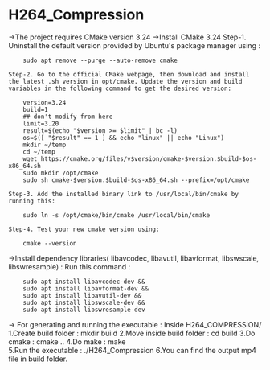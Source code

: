 # H264_Compression
->The project requires CMake version 3.24
->Install CMake 3.24
    Step-1. Uninstall the default version provided by Ubuntu's package manager using : 

        sudo apt remove --purge --auto-remove cmake

    Step-2. Go to the official CMake webpage, then download and install the latest .sh version in opt/cmake. Update the version and build variables in the following command to get the desired version:

        version=3.24
        build=1
        ## don't modify from here
        limit=3.20
        result=$(echo "$version >= $limit" | bc -l)
        os=$([ "$result" == 1 ] && echo "linux" || echo "Linux")
        mkdir ~/temp
        cd ~/temp
        wget https://cmake.org/files/v$version/cmake-$version.$build-$os-x86_64.sh 
        sudo mkdir /opt/cmake
        sudo sh cmake-$version.$build-$os-x86_64.sh --prefix=/opt/cmake

    Step-3. Add the installed binary link to /usr/local/bin/cmake by running this:

        sudo ln -s /opt/cmake/bin/cmake /usr/local/bin/cmake

    Step-4. Test your new cmake version using:

        cmake --version

->Install dependency libraries( libavcodec, libavutil, libavformat, libswscale, libswresample) : 
    Run this command :

        sudo apt install libavcodec-dev && 
        sudo apt install libavformat-dev && 
        sudo apt install libavutil-dev && 
        sudo apt install libswscale-dev && 
        sudo apt install libswresample-dev  

-> For generating and running the executable :
    Inside H264_COMPRESSION/
    1.Create build folder :
        mkdir build
    2.Move inside build folder : 
        cd build
    3.Do cmake : 
        cmake ..
    4.Do make :
        make   
    5.Run the executable : 
        ./H264_Compression
    6.You can find the output mp4 file in build folder.

